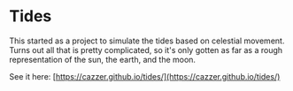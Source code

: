 # Tides

This started as a project to simulate the tides based on celestial movement. Turns out all that is pretty complicated, so it's only gotten as far as a rough representation of the sun, the earth, and the moon.

See it here: [https://cazzer.github.io/tides/](https://cazzer.github.io/tides/)
